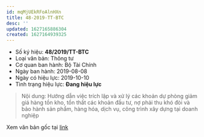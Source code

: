 ```yaml
---
id: mqMjUEkRFoAlnHXn
title: 48-2019-TT-BTC
desc: ''
updated: 1627165886304
created: 1627164939325
---
```


- Số ký hiệu: **48/2019/TT-BTC**
- Loại văn bản: Thông tư
- Cơ quan ban hành: Bộ Tài Chính
- Ngày ban hành: 2019-08-08
- Ngày có hiệu lực: 2019-10-10
- Tình trạng hiệu lực: **Đang hiệu lực**

> Nội dung: Hướng dẫn việc trích lập và xử lý các khoản dự phòng giảm giá hàng tồn kho, tổn thất các khoản đầu tư, nợ phải thu khó đòi và bảo hành sản phẩm, hàng hóa, dịch vụ, công trình xây dựng tại doanh nghiệp

Xem văn bản gốc tại [link](https://vbpq.mof.gov.vn/Detail?contentType=LegalDocument&id=73112&tab=99)

